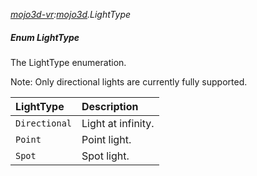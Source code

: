 _[mojo3d-vr](../../modules/mojo3d-vr/mojo3d-vr-module.md):[mojo3d](../../modules/mojo3d/mojo3d-module.md).LightType_
##### Enum LightType
The LightType enumeration.

Note: Only directional lights are currently fully supported.

| LightType		| Description
|:--------------|:-----------
| `Directional`	| Light at infinity.
| `Point`		| Point light.
| `Spot`		| Spot light.
